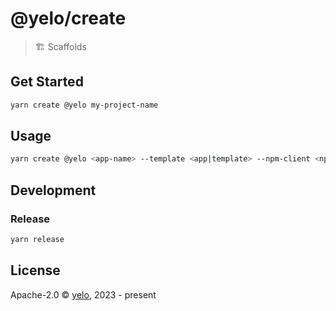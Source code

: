 # @yelo/create

> 🏗️ Scaffolds

## Get Started

```bash
yarn create @yelo my-project-name
```

## Usage

```bash
yarn create @yelo <app-name> --template <app|template> --npm-client <npm|yarn|pnpm> --registry <registry_url>
```

## Development

### Release

```bash
yarn release
```

## License

Apache-2.0 &copy; [yelo](https://github.com/imyelo), 2023 - present
